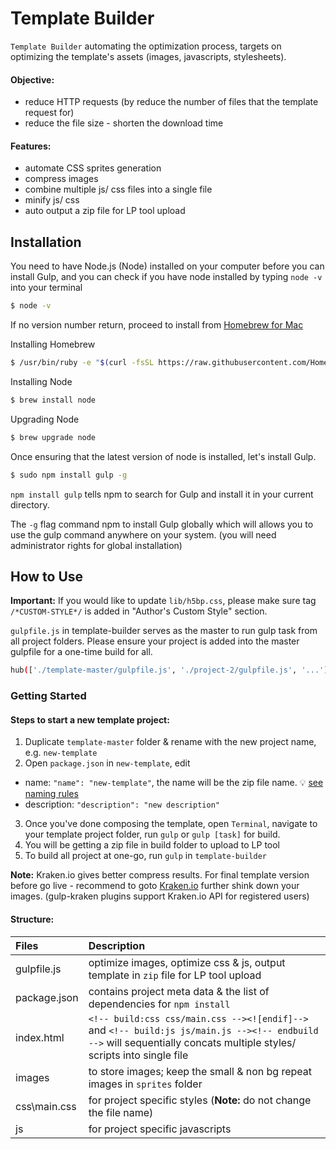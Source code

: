 Template Builder
================

`Template Builder` automating the optimization process, targets on optimizing the template's assets (images, javascripts, stylesheets).

#### Objective:
* reduce HTTP requests (by reduce the number of files that the template request for)
* reduce the file size - shorten the download time

#### Features:

* automate CSS sprites generation 
* compress images
* combine multiple js/ css files into a single file
* minify js/ css
* auto output a zip file for LP tool upload


Installation
------------

You need to have Node.js (Node) installed on your computer before you can install Gulp, and you can check if you have node installed by typing `node -v` into your terminal

``` bash
$ node -v
```

If no version number return, proceed to install from [Homebrew for Mac](http://brew.sh/)

Installing Homebrew
``` bash
$ /usr/bin/ruby -e "$(curl -fsSL https://raw.githubusercontent.com/Homebrew/install/master/install)"
```

Installing Node
``` bash
$ brew install node
```

Upgrading Node 
``` bash
$ brew upgrade node
```

Once ensuring that the latest version of node is installed, let's install Gulp.

``` bash
$ sudo npm install gulp -g
```

`npm install gulp` tells npm to search for Gulp and install it in your current directory.

The `-g` flag command npm to install Gulp globally which will allows you to use the gulp command anywhere on your system. (you will need administrator rights for global installation)


How to Use
----------

__Important:__ If you would like to update `lib/h5bp.css`, please make sure tag `/*CUSTOM-STYLE*/` is added in "Author's Custom Style" section.

`gulpfile.js` in template-builder serves as the master to run gulp task from all project folders. Please ensure your project is added into the master gulpfile for a one-time build for all.

``` bash
hub(['./template-master/gulpfile.js', './project-2/gulpfile.js', '...']);
```

### Getting Started
#### Steps to start a new template project:
1. Duplicate `template-master` folder & rename with the new project name, e.g. `new-template`
2. Open `package.json` in `new-template`, edit
  * name: `"name": "new-template"`, the name will be the zip file name. :bulb: [see naming rules](https://docs.npmjs.com/files/package.json)
  * description: `"description": "new description"`    
3. Once you've done composing the template, open `Terminal`, navigate to your template project folder, run `gulp` or `gulp [task]` for build.
4. You will be getting a zip file in build folder to upload to LP tool 
5. To build all project at one-go, run `gulp` in `template-builder` 

__Note:__ Kraken.io gives better compress results. For final template version before go live - recommend to goto [Kraken.io](https://kraken.io/web-interface) further shink down your images. (gulp-kraken plugins support Kraken.io API for registered users)

#### Structure:

| **Files**     | **Description**
|:--------------|:---------------------------------------------------------------
| gulpfile.js   | optimize images, optimize css & js, output template in `zip` file for LP tool upload
| package.json  | contains project meta data & the list of dependencies for `npm install`
| index.html    | `<!-- build:css css/main.css --><![endif]-->` and `<!-- build:js js/main.js --><!-- endbuild -->` will sequentially concats multiple styles/ scripts into single file 
| images        | to store images; keep the small & non bg repeat images in `sprites` folder 
| css\main.css  | for project specific styles (__Note:__ do not change the file name)
| js            | for project specific javascripts
